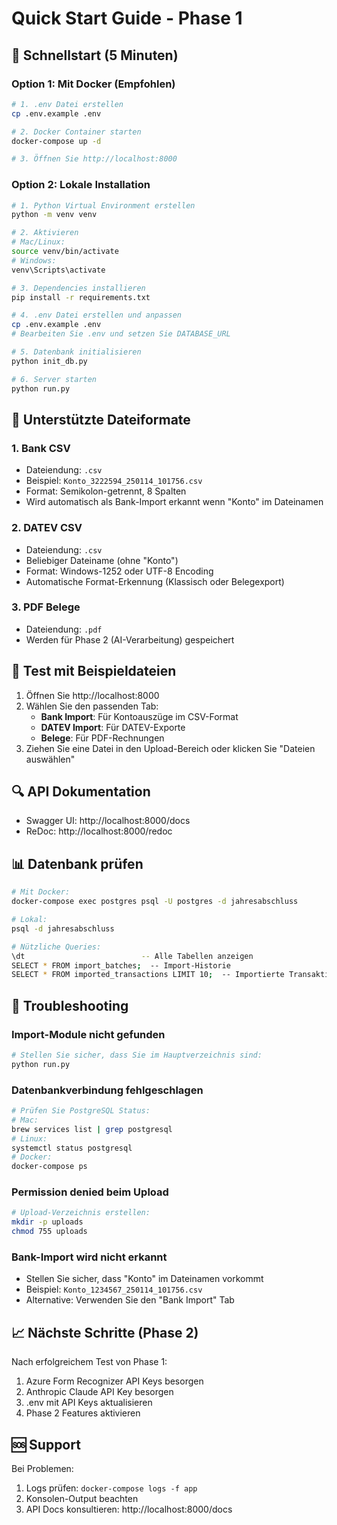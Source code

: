 # Quick Start Guide - Phase 1

## 🚀 Schnellstart (5 Minuten)

### Option 1: Mit Docker (Empfohlen)

```bash
# 1. .env Datei erstellen
cp .env.example .env

# 2. Docker Container starten
docker-compose up -d

# 3. Öffnen Sie http://localhost:8000
```

### Option 2: Lokale Installation

```bash
# 1. Python Virtual Environment erstellen
python -m venv venv

# 2. Aktivieren
# Mac/Linux:
source venv/bin/activate
# Windows:
venv\Scripts\activate

# 3. Dependencies installieren
pip install -r requirements.txt

# 4. .env Datei erstellen und anpassen
cp .env.example .env
# Bearbeiten Sie .env und setzen Sie DATABASE_URL

# 5. Datenbank initialisieren
python init_db.py

# 6. Server starten
python run.py
```

## 📁 Unterstützte Dateiformate

### 1. **Bank CSV**
- Dateiendung: `.csv`
- Beispiel: `Konto_3222594_250114_101756.csv`
- Format: Semikolon-getrennt, 8 Spalten
- Wird automatisch als Bank-Import erkannt wenn "Konto" im Dateinamen

### 2. **DATEV CSV**
- Dateiendung: `.csv`
- Beliebiger Dateiname (ohne "Konto")
- Format: Windows-1252 oder UTF-8 Encoding
- Automatische Format-Erkennung (Klassisch oder Belegexport)

### 3. **PDF Belege**
- Dateiendung: `.pdf`
- Werden für Phase 2 (AI-Verarbeitung) gespeichert

## 🧪 Test mit Beispieldateien

1. Öffnen Sie http://localhost:8000
2. Wählen Sie den passenden Tab:
   - **Bank Import**: Für Kontoauszüge im CSV-Format
   - **DATEV Import**: Für DATEV-Exporte
   - **Belege**: Für PDF-Rechnungen
3. Ziehen Sie eine Datei in den Upload-Bereich oder klicken Sie "Dateien auswählen"

## 🔍 API Dokumentation

- Swagger UI: http://localhost:8000/docs
- ReDoc: http://localhost:8000/redoc

## 📊 Datenbank prüfen

```bash
# Mit Docker:
docker-compose exec postgres psql -U postgres -d jahresabschluss

# Lokal:
psql -d jahresabschluss

# Nützliche Queries:
\dt                          -- Alle Tabellen anzeigen
SELECT * FROM import_batches;  -- Import-Historie
SELECT * FROM imported_transactions LIMIT 10;  -- Importierte Transaktionen
```

## 🐛 Troubleshooting

### Import-Module nicht gefunden
```bash
# Stellen Sie sicher, dass Sie im Hauptverzeichnis sind:
python run.py
```

### Datenbankverbindung fehlgeschlagen
```bash
# Prüfen Sie PostgreSQL Status:
# Mac:
brew services list | grep postgresql
# Linux:
systemctl status postgresql
# Docker:
docker-compose ps
```

### Permission denied beim Upload
```bash
# Upload-Verzeichnis erstellen:
mkdir -p uploads
chmod 755 uploads
```

### Bank-Import wird nicht erkannt
- Stellen Sie sicher, dass "Konto" im Dateinamen vorkommt
- Beispiel: `Konto_1234567_250114_101756.csv`
- Alternative: Verwenden Sie den "Bank Import" Tab

## 📈 Nächste Schritte (Phase 2)

Nach erfolgreichem Test von Phase 1:
1. Azure Form Recognizer API Keys besorgen
2. Anthropic Claude API Key besorgen
3. .env mit API Keys aktualisieren
4. Phase 2 Features aktivieren

## 🆘 Support

Bei Problemen:
1. Logs prüfen: `docker-compose logs -f app`
2. Konsolen-Output beachten
3. API Docs konsultieren: http://localhost:8000/docs